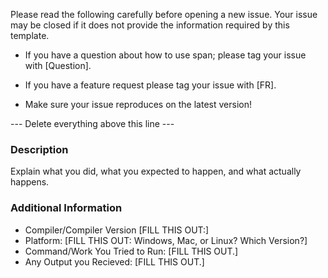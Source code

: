 Please read the following carefully before opening a new issue.
Your issue may be closed if it does not provide the information required by this template.

- If you have a question about how to use span; please tag your issue with [Question].
- If you have a feature request please tag your issue with [FR].

- Make sure your issue reproduces on the latest version!

--- Delete everything above this line ---

### Description ###

Explain what you did, what you expected to happen, and what actually happens.

### Additional Information ###

* Compiler/Compiler Version [FILL THIS OUT:]
* Platform: [FILL THIS OUT: Windows, Mac, or Linux? Which Version?]
* Command/Work You Tried to Run: [FILL THIS OUT.]
* Any Output you Recieved: [FILL THIS OUT.]

